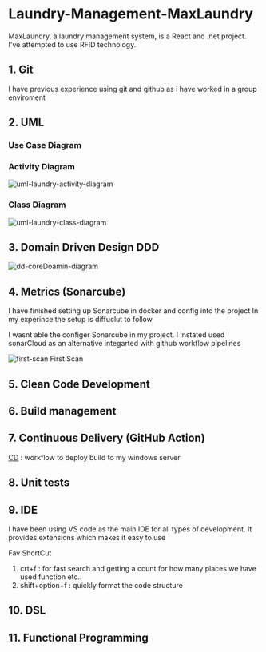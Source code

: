 # Laundry-Management-MaxLaundry

MaxLaundry, a laundry management system, is a React and .net project. I've attempted to use RFID technology.

## 1. Git

I have previous experience using git and github as i have worked in a group enviroment 

## 2. UML

### Use Case Diagram

<!-- ![uml-laundry-usecase-diagram](UML/Exported%20Images/Class.png) -->

### Activity Diagram

![uml-laundry-activity-diagram](/UML/Exported%20Images/Activity.png)

### Class Diagram

![uml-laundry-class-diagram](/UML/Exported%20Images/Class.png)

## 3. Domain Driven Design DDD

![dd-coreDoamin-diagram](DDD/ddd.png)

## 4. Metrics (Sonarcube)

I have finished setting up Sonarcube in docker and config into the project 
In my experince the setup is diffuclut to follow

I wasnt able the configer Sonarcube in my project. I instated used sonarCloud as an alternative integarted with github workflow pipelines

![first-scan](ScreenShots/Sonarcloud%20first_analysis%202024-03-03%20at%2010.57.44 AM.png)
First Scan


## 5. Clean Code Development

## 6. Build management

## 7. Continuous Delivery (GitHub Action)

[CD](/.github/workflows/CD.yml) : workflow to deploy build to my windows server

## 8. Unit tests

## 9. IDE

I have been using VS code as the main IDE for all types of development. It provides extensions which makes it easy to use 

Fav ShortCut
1. crt+f : for fast search and getting a count for how many places we have used function etc..
1. shift+option+f : quickly format the code structure

## 10. DSL

## 11. Functional Programming

